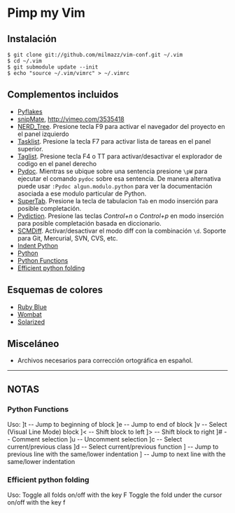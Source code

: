Pimp my Vim
===========

Instalación
-----------

    $ git clone git://github.com/milmazz/vim-conf.git ~/.vim
    $ cd ~/.vim
    $ git submodule update --init
    $ echo "source ~/.vim/vimrc" > ~/.vimrc

Complementos incluidos
-----------------------

 * [Pyflakes](https://github.com/kevinw/pyflakes-vim)
 * [snipMate](http://github.com/vim-scripts/snipMate), http://vimeo.com/3535418
 * [NERD_Tree](http://github.com/vim-scripts/The-NERD-tree). Presione tecla F9 para activar el navegador del proyecto en el panel izquierdo
 * [Tasklist](http://github.com/vim-scripts/TaskList.vim). Presione la tecla F7 para activar lista de tareas en el panel superior.
 * [Taglist](http://github.com/vim-scripts/taglist.vim). Presione tecla F4 o TT para activar/desactivar el explorador de codigo en
el panel derecho
 * [Pydoc](http://github.com/vim-scripts/pydoc.vim). Mientras se ubique sobre una sentencia presione `\pW` para ejecutar el comando `pydoc` sobre esa sentencia. De manera alternativa puede usar `:Pydoc algun.modulo.python` para ver la documentación asociada a ese modulo particular de Python.
 * [SuperTab](http://github.com/ervandew/supertab). Presione la tecla de tabulacion `Tab` en modo inserción para posible completación.
 * [Pydiction](http://github.com/vim-scripts/Pydiction). Presione las teclas *Control+n* o *Control+p* en modo inserción para posible completación basada en diccionario.
 * [SCMDiff](https://github.com/ghewgill/vim-scmdiff). Activar/desactivar el modo diff con la combinación `\d`. Soporte para Git, Mercurial, SVN, CVS, etc.
 * [Indent Python](http://github.com/vim-scripts/indentpython.vim)
 * [Python](http://github.com/vim-scripts/python.vim--Vasiliev)
 * [Python Functions](http://github.com/vim-scripts/python.vim)
 * [Efficient python folding](http://github.com/vim-scripts/Efficient-python-folding)

Esquemas de colores
-------------------

 * [Ruby Blue](https://github.com/jlong/rubyblue)
 * [Wombat](http://files.werx.dk/wombat.vim)
 * [Solarized](https://github.com/altercation/vim-colors-solarized)

Misceláneo
----------

 * Archivos necesarios para corrección ortográfica en español.

----

NOTAS
-----

### Python Functions

Uso:
   ]t      -- Jump to beginning of block
   ]e      -- Jump to end of block
   ]v      -- Select (Visual Line Mode) block
   ]<      -- Shift block to left
   ]>      -- Shift block to right
   ]#      -- Comment selection
   ]u      -- Uncomment selection
   ]c      -- Select current/previous class
   ]d      -- Select current/previous function
   ]<up>   -- Jump to previous line with the same/lower indentation
   ]<down> -- Jump to next line with the same/lower indentation

### Efficient python folding

Uso: 
   Toggle all folds on/off with the key F 
   Toggle the fold under the cursor on/off with the key f
